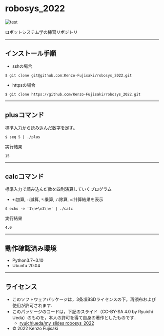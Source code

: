 # robosys_2022
![test](https://github.com/Kenzo-Fujisaki/robosys_2022/actions/workflows/test.yml/badge.svg)

ロボットシステム学の練習リポジトリ


---

## インストール手順

  * sshの場合
  ```
  $ git clone git@github.com:Kenzo-Fujisaki/robosys_2022.git
  ```
  * httpsの場合
  ```
  $ git clone https://github.com/Kenzo-Fujisaki/robosys_2022.git
  ```

---

## plusコマンド

標準入力から読み込んだ数字を足す。
```
$ seq 5 | ./plus
```

実行結果
```
15
```
---

## calcコマンド

標準入力で読み込んだ数を四則演算していくプログラム
* `+`:加算, `-`:減算, `*`:乗算, `/`:除算, `=`:計算結果を表示

```
$ echo -e '1\n+\n3\n=' | ./calc
```
実行結果
```
4.0
```
---

## 動作確認済み環境
* Python3.7~3.10
* Ubuntu 20.04

---

## ライセンス

  * このソフトウェアパッケージは，3条項BSDライセンスの下，再頒布および使用が許可されます．
  * このパッケージのコードは，下記のスライド（CC-BY-SA 4.0 by Ryuichi Ueda）のものを，本人の許可を得て自身の著作としたものです．
      * [ryuichiueda/my_slides robosys_2022](https://github.com/ryuichiueda/my_slides/tree/master/robosys_2022)
  * © 2022 Kenzo Fujisaki